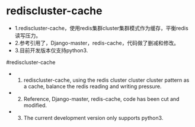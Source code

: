# rediscluster-cache
- 1.rediscluster-cache，使用redis集群cluster集群模式作为缓存，平衡redis读写压力。
- 2.参考引用了，Django-master，redis-cache，代码做了删减和修改。
- 3.目前开发版本仅支持python3.

#rediscluster-cache
- 1. rediscluster-cache, using the redis cluster cluster cluster pattern as a cache, balance the redis reading and writing pressure.
- 2. Reference, Django-master, redis-cache, code has been cut and modified. 
- 3. The current development version only supports python3.
